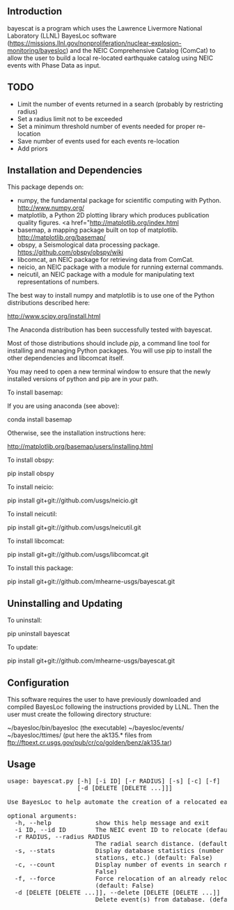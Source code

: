 Introduction
------------

bayescat is a program which uses the Lawrence Livermore National
Laboratory (LLNL) BayesLoc software
(https://missions.llnl.gov/nonproliferation/nuclear-explosion-monitoring/bayesloc)
and the NEIC Comprehensive Catalog (ComCat) to allow the user to build
a local re-located earthquake catalog using NEIC events with Phase
Data as input.

TODO
----
 * Limit the number of events returned in a search (probably by restricting radius)
 * Set a radius limit not to be exceeded
 * Set a minimum threshold number of events needed for proper re-location
 * Save number of events used for each events re-location
 * Add priors


Installation and Dependencies
-----------------------------


This package depends on:
 * numpy, the fundamental package for scientific computing with Python. <a href="http://www.numpy.org/">http://www.numpy.org/</a>  
 * matplotlib, a Python 2D plotting library which produces publication quality figures. <a href="<a href="http://matplotlib.org/index.html">http://matplotlib.org/index.html</a>
 * basemap, a mapping package built on top of matplotlib. <a href="http://matplotlib.org/basemap/">http://matplotlib.org/basemap/</a>
 * obspy, a Seismological data processing package.  <a href="https://github.com/obspy/obspy/wiki">https://github.com/obspy/obspy/wiki</a>
 * libcomcat, an NEIC package for retrieving data from ComCat.
 * neicio, an NEIC package with a module for running external commands.
 * neicutil, an NEIC package with a module for manipulating text representations of numbers.


The best way to install numpy and matplotlib is to use one of the Python distributions described here:

<a href="http://www.scipy.org/install.html">http://www.scipy.org/install.html</a>

The Anaconda distribution has been successfully tested with bayescat.

Most of those distributions should include <em>pip</em>, a command line tool for installing and 
managing Python packages.  You will use pip to install the other dependencies and libcomcat itself.  
 
You may need to open a new terminal window to ensure that the newly installed versions of python and pip
are in your path.

To install basemap:

If you are using anaconda (see above):

conda install basemap

Otherwise, see the installation instructions here:

http://matplotlib.org/basemap/users/installing.html

To install obspy:

pip install obspy

To install neicio:

pip install git+git://github.com/usgs/neicio.git

To install neicutil:

pip install git+git://github.com/usgs/neicutil.git

To install libcomcat:

pip install git+git://github.com/usgs/libcomcat.git

To install this package:

pip install git+git://github.com/mhearne-usgs/bayescat.git

Uninstalling and Updating
-------------------------

To uninstall:

pip uninstall bayescat

To update:

pip install git+git://github.com/mhearne-usgs/bayescat.git

Configuration
-------------
This software requires the user to have previously downloaded and compiled BayesLoc following
the instructions provided by LLNL.  Then the user must create the following directory structure:

~/bayesloc/bin/bayesloc (the executable)
~/bayesloc/events/
~/bayesloc/ttimes/ (put here the ak135.* files from ftp://ftpext.cr.usgs.gov/pub/cr/co/golden/benz/ak135.tar)

Usage
-----
<pre>
usage: bayescat.py [-h] [-i ID] [-r RADIUS] [-s] [-c] [-f]
                   [-d [DELETE [DELETE ...]]]

Use BayesLoc to help automate the creation of a relocated earthquake catalog.

optional arguments:
  -h, --help            show this help message and exit
  -i ID, --id ID        The NEIC event ID to relocate (default: None)
  -r RADIUS, --radius RADIUS
                        The radial search distance. (default: 15)
  -s, --stats           Display database statistics (number of events,
                        stations, etc.) (default: False)
  -c, --count           Display number of events in search radius. (default:
                        False)
  -f, --force           Force relocation of an already relocated event.
                        (default: False)
  -d [DELETE [DELETE ...]], --delete [DELETE [DELETE ...]]
                        Delete event(s) from database. (default: None)
</pre>

